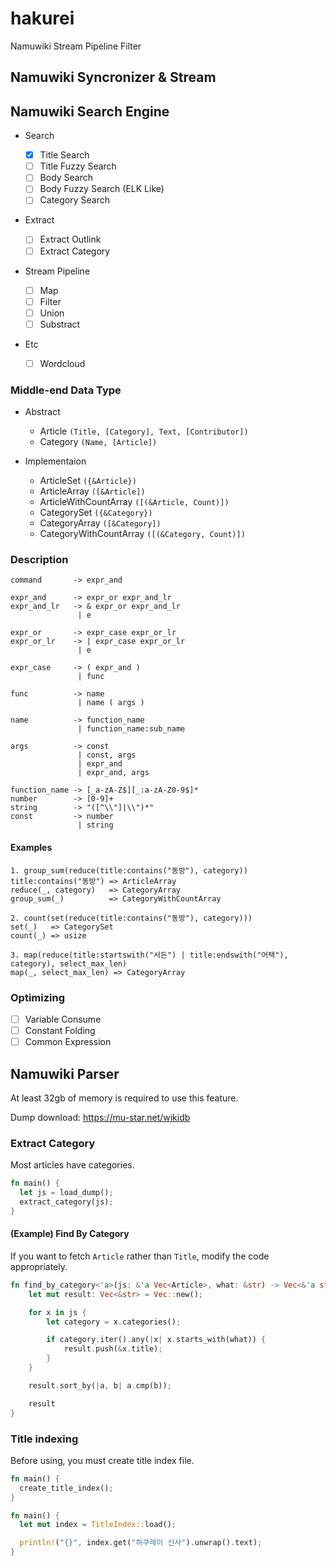 # hakurei

Namuwiki Stream Pipeline Filter

## Namuwiki Syncronizer & Stream

## Namuwiki Search Engine

- Search

  - [x] Title Search
  - [ ] Title Fuzzy Search
  - [ ] Body Search
  - [ ] Body Fuzzy Search (ELK Like)
  - [ ] Category Search

- Extract

  - [ ] Extract Outlink
  - [ ] Extract Category

- Stream Pipeline

  - [ ] Map
  - [ ] Filter
  - [ ] Union
  - [ ] Substract

- Etc

  - [ ] Wordcloud

### Middle-end Data Type

- Abstract

  - Article `(Title, [Category], Text, [Contributor])`
  - Category `(Name, [Article])`

- Implementaion

  - ArticleSet `({&Article})`
  - ArticleArray `([&Article])`
  - ArticleWithCountArray `([(&Article, Count)])`
  - CategorySet `({&Category})`
  - CategoryArray `([&Category])`
  - CategoryWithCountArray `([(&Category, Count)])`

### Description

```
command       -> expr_and

expr_and      -> expr_or expr_and_lr
expr_and_lr   -> & expr_or expr_and_lr
               | e

expr_or       -> expr_case expr_or_lr
expr_or_lr    -> | expr_case expr_or_lr
               | e

expr_case     -> ( expr_and )
               | func

func          -> name
               | name ( args )

name          -> function_name
               | function_name:sub_name

args          -> const
               | const, args
               | expr_and
               | expr_and, args

function_name -> [_a-zA-Z$][_:a-zA-Z0-9$]*
number        -> [0-9]+
string        -> "([^\\"]|\\")*"
const         -> number
               | string
```

#### Examples

```
1. group_sum(reduce(title:contains("동방"), category))
title:contains("동방") => ArticleArray
reduce(_, category)   => CategoryArray
group_sum(_)          => CategoryWithCountArray

2. count(set(reduce(title:contains("동방"), category)))
set(_)   => CategorySet
count(_) => usize

3. map(reduce(title:startswith("서든") | title:endswith("어택"), category), select_max_len)
map(_, select_max_len) => CategoryArray
```

### Optimizing

- [ ] Variable Consume
- [ ] Constant Folding
- [ ] Common Expression

## Namuwiki Parser

At least 32gb of memory is required to use this feature.

Dump download: https://mu-star.net/wikidb

### Extract Category

Most articles have categories.

```rs
fn main() {
  let js = load_dump();
  extract_category(js);
}
```

#### (Example) Find By Category

If you want to fetch `Article` rather than `Title`, modify the code appropriately.

```rs
fn find_by_category<'a>(js: &'a Vec<Article>, what: &str) -> Vec<&'a str> {
    let mut result: Vec<&str> = Vec::new();

    for x in js {
        let category = x.categories();

        if category.iter().any(|x| x.starts_with(what)) {
            result.push(&x.title);
        }
    }

    result.sort_by(|a, b| a.cmp(b));

    result
}
```

### Title indexing

Before using, you must create title index file.

```rs
fn main() {
  create_title_index();
}
```

```rs
fn main() {
  let mut index = TitleIndex::load();

  println!("{}", index.get("하쿠레이 신사").unwrap().text);
}
```
